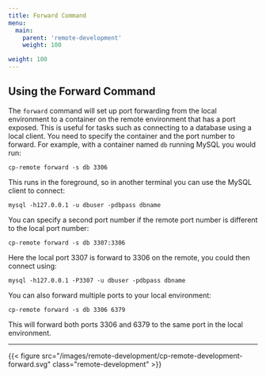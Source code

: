```yaml
---
title: Forward Command
menu:
  main:
    parent: 'remote-development'
    weight: 100

weight: 100
---
```

## Using the Forward Command

The `forward` command will set up port forwarding from the local environment to a container on the remote environment that has a port exposed. This is useful for tasks such as connecting to a database using a local client. You need to specify the container and the port number to forward. For example, with a container named `db` running MySQL you would run:

```
cp-remote forward -s db 3306
```

This runs in the foreground, so in another terminal you can use the MySQL client to connect:

```
mysql -h127.0.0.1 -u dbuser -pdbpass dbname
```

You can specify a second port number if the remote port number is different to the local port number:

```
cp-remote forward -s db 3307:3306
```

Here the local port 3307 is forward to 3306 on the remote, you could then connect using:

```
mysql -h127.0.0.1 -P3307 -u dbuser -pdbpass dbname
```
You can also forward multiple ports to your local environment:

```
cp-remote forward -s db 3306 6379
```

This will forward both ports 3306 and 6379 to the same port in the local environment.

***

{{< figure src="/images/remote-development/cp-remote-development-forward.svg" class="remote-development" >}}

